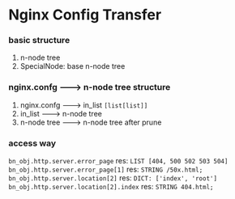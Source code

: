 # Nginx Config Transfer

### basic structure
1. n-node tree
2. SpecialNode: base n-node tree

### nginx.confg ---> n-node tree structure

1. nginx.confg ---> in_list `[list[list]]`
2. in_list ---> n-node tree
3. n-node tree ---> n-node tree after prune

### access way
`bn_obj.http.server.error_page` res: `LIST [404, 500 502 503 504]`
`bn_obj.http.server.error_page[1]` res: `STRING /50x.html;`
`bn_obj.http.server.location[2]` res: `DICT: ['index', 'root']`
`bn_obj.http.server.location[2].index` res: `STRING 404.html;`